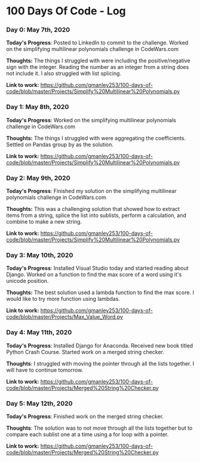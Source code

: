 # 100 Days Of Code - Log

### Day 0: May 7th, 2020

**Today's Progress**: Posted to LinkedIn to commit to the challenge. Worked on the simplifying multilinear polynomials challenge in CodeWars.com

**Thoughts:** The things I struggled with were including the positive/negative sign with the integer. Reading the number as an integer from a string does not include it. I also struggled with list splicing.

**Link to work:** https://github.com/gmanley253/100-days-of-code/blob/master/Projects/Simplify%20Multilinear%20Polynomials.py

### Day 1: May 8th, 2020

**Today's Progress**: Worked on the simplifying multilinear polynomials challenge in CodeWars.com

**Thoughts:** The things I struggled with were aggregating the coefficients. Settled on Pandas group by as the solution.

**Link to work:** https://github.com/gmanley253/100-days-of-code/blob/master/Projects/Simplify%20Multilinear%20Polynomials.py

### Day 2: May 9th, 2020

**Today's Progress**: Finished my solution on the simplifying multilinear polynomials challenge in CodeWars.com

**Thoughts:** This was a challenging solution that showed how to extract items from a string, splice the list into sublists, perform a calculation, and combine to make a new string.

**Link to work:** https://github.com/gmanley253/100-days-of-code/blob/master/Projects/Simplify%20Multilinear%20Polynomials.py

### Day 3: May 10th, 2020

**Today's Progress**: Installed Visual Studio today and started reading about Django. Worked on a function to find the max score of a word using it's unicode position. 

**Thoughts:** The best solution used a lambda function to find the max score. I would like to try more function using lambdas.

**Link to work:** https://github.com/gmanley253/100-days-of-code/blob/master/Projects/Max_Value_Word.py

### Day 4: May 11th, 2020

**Today's Progress**: Installed Django for Anaconda. Received new book titled Python Crash Course. Started work on a merged string checker.

**Thoughts**: I struggled with moving the pointer through all the lists together. I will have to continue tomorrow. 

**Link to work:** https://github.com/gmanley253/100-days-of-code/blob/master/Projects/Merged%20String%20Checker.py

### Day 5: May 12th, 2020

**Today's Progress**: Finished work on the merged string checker. 

**Thoughts**: The solution was to not move through all the lists together but to compare each sublist one at a time using a for loop with a pointer. 

**Link to work:** https://github.com/gmanley253/100-days-of-code/blob/master/Projects/Merged%20String%20Checker.py







